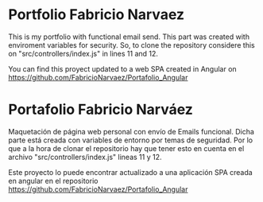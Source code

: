 # Portfolio Fabricio Narvaez
This is my portfolio with functional email send. This part was created with enviroment variables for security. So, to clone the repository considere this on "src/controllers/index.js" in lines 11 and 12.

You can find this proyect updated to a web SPA created in Angular on https://github.com/FabricioNarvaez/Portafolio_Angular

# Portafolio Fabricio Narváez

Maquetación de página web personal con envío de Emails funcional. Dicha parte está creada con variables de entorno por temas de seguridad. Por lo que a la hora de clonar el repositorio hay que tener esto en cuenta en el archivo "src/controllers/index.js" lineas 11 y 12.

Este proyecto lo puede encontrar actualizado a una aplicación SPA creada en angular en el repositorio https://github.com/FabricioNarvaez/Portafolio_Angular
